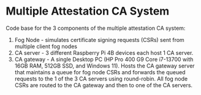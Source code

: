 # Multiple Attestation CA System
Code base for the 3 components of the multiple attestation CA system:
1. Fog Node - simulates certificate signing requests (CSRs) sent from multiple client fog nodes
2. CA server - 3 different Raspberry Pi 4B devices each host 1 CA server.
3. CA gateway - A single Desktop PC (HP Pro 400 G9 Core i7-13700 with 16GB RAM, 512GB SSD, and Windows 11). Hosts the CA gateway server that maintains a queue for fog node CSRs and forwards the queued requests to the 1 of the 3 CA servers using round-robin. All fog node CSRs are routed to the CA gateway and then to one of the CA servers.

